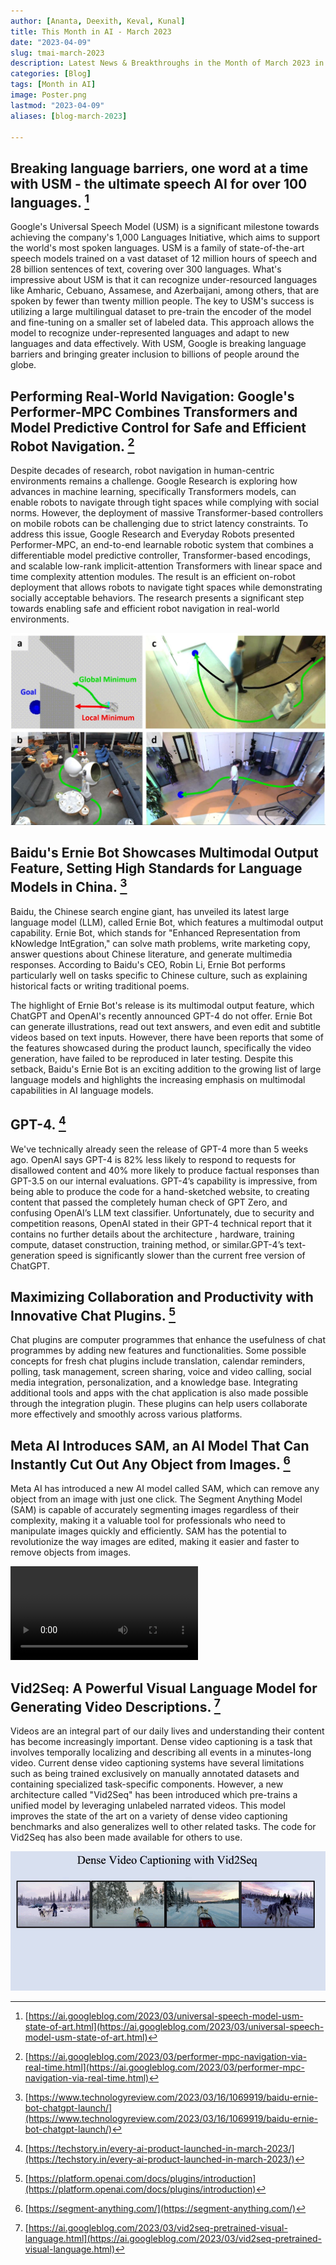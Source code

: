 ```yaml
---
author: [Ananta, Deexith, Keval, Kunal]
title: This Month in AI - March 2023
date: "2023-04-09"
slug: tmai-march-2023
description: Latest News & Breakthroughs in the Month of March 2023 in AI.
categories: [Blog]
tags: [Month in AI]
image: Poster.png
lastmod: "2023-04-09"
aliases: [blog-march-2023]

---
```


## Breaking language barriers, one word at a time with USM - the ultimate speech AI for over 100 languages. [^1]

Google's Universal Speech Model (USM) is a significant milestone towards achieving the company's 1,000 Languages Initiative, which aims to support the world's most spoken languages. USM is a family of state-of-the-art speech models trained on a vast dataset of 12 million hours of speech and 28 billion sentences of text, covering over 300 languages. What's impressive about USM is that it can recognize under-resourced languages like Amharic, Cebuano, Assamese, and Azerbaijani, among others, that are spoken by fewer than twenty million people. The key to USM's success is utilizing a large multilingual dataset to pre-train the encoder of the model and fine-tuning on a smaller set of labeled data. This approach allows the model to recognize under-represented languages and adapt to new languages and data effectively. With USM, Google is breaking language barriers and bringing greater inclusion to billions of people around the globe.


## Performing Real-World Navigation: Google's Performer-MPC Combines Transformers and Model Predictive Control for Safe and Efficient Robot Navigation. [^2]

Despite decades of research, robot navigation in human-centric environments remains a challenge. Google Research is exploring how advances in machine learning, specifically Transformers models, can enable robots to navigate through tight spaces while complying with social norms. However, the deployment of massive Transformer-based controllers on mobile robots can be challenging due to strict latency constraints. To address this issue, Google Research and Everyday Robots presented Performer-MPC, an end-to-end learnable robotic system that combines a differentiable model predictive controller, Transformer-based encodings, and scalable low-rank implicit-attention Transformers with linear space and time complexity attention modules. The result is an efficient on-robot deployment that allows robots to navigate tight spaces while demonstrating socially acceptable behaviors. The research presents a significant step towards enabling safe and efficient robot navigation in real-world environments.

![AI robots trained to navigate challenging environments and interact with humans in socially compliant ways.](navigation.jpg)

## Baidu's Ernie Bot Showcases Multimodal Output Feature, Setting High Standards for Language Models in China. [^3]

Baidu, the Chinese search engine giant, has unveiled its latest large language model (LLM), called Ernie Bot, which features a multimodal output capability. Ernie Bot, which stands for "Enhanced Representation from kNowledge IntEgration," can solve math problems, write marketing copy, answer questions about Chinese literature, and generate multimedia responses. According to Baidu's CEO, Robin Li, Ernie Bot performs particularly well on tasks specific to Chinese culture, such as explaining historical facts or writing traditional poems.

The highlight of Ernie Bot's release is its multimodal output feature, which ChatGPT and OpenAI's recently announced GPT-4 do not offer. Ernie Bot can generate illustrations, read out text answers, and even edit and subtitle videos based on text inputs. However, there have been reports that some of the features showcased during the product launch, specifically the video generation, have failed to be reproduced in later testing. Despite this setback, Baidu's Ernie Bot is an exciting addition to the growing list of large language models and highlights the increasing emphasis on multimodal capabilities in AI language models.


## GPT-4. [^4]

We've technically already seen the release of GPT-4 more than 5 weeks ago. OpenAI says GPT-4 is 82% less likely to respond to requests for disallowed content and 40% more likely to produce factual responses than GPT-3.5 on our internal evaluations. GPT-4’s capability is impressive, from being able to produce the code for a hand-sketched website, to creating content that passed the completely human check of GPT Zero, and confusing OpenAI’s LLM text classifier. Unfortunately, due to security and competition reasons, OpenAI stated in their GPT-4 technical report that it contains no further details about the architecture , hardware, training compute, dataset construction, training method, or similar.GPT-4’s text-generation speed is significantly slower than the current free version of ChatGPT.


## Maximizing Collaboration and Productivity with Innovative Chat Plugins. [^5]

Chat plugins are computer programmes that enhance the usefulness of chat programmes by adding new features and functionalities. Some possible concepts for fresh chat plugins include translation, calendar reminders, polling, task management, screen sharing, voice and video calling, social media integration, personalization, and a knowledge base. Integrating additional tools and apps with the chat application is also made possible through the integration plugin. These plugins can help users collaborate more effectively and smoothly across various platforms.


## Meta AI Introduces SAM, an AI Model That Can Instantly Cut Out Any Object from Images. [^6]

Meta AI has introduced a new AI model called SAM, which can remove any object from an image with just one click. The Segment Anything Model (SAM) is capable of accurately segmenting images regardless of their complexity, making it a valuable tool for professionals who need to manipulate images quickly and efficiently. SAM has the potential to revolutionize the way images are edited, making it easier and faster to remove objects from images.

![SAM: A New AI Model That Can Instantly Cut Out Any Object from Images.](segment.mp4)

## Vid2Seq: A Powerful Visual Language Model for Generating Video Descriptions. [^7]

Videos are an integral part of our daily lives and understanding their content has become increasingly important. Dense video captioning is a task that involves temporally localizing and describing all events in a minutes-long video. Current dense video captioning systems have several limitations such as being trained exclusively on manually annotated datasets and containing specialized task-specific components. However, a new architecture called "Vid2Seq" has been introduced which pre-trains a unified model by leveraging unlabeled narrated videos. This model improves the state of the art on a variety of dense video captioning benchmarks and also generalizes well to other related tasks. The code for Vid2Seq has also been made available for others to use.

![Vid2Seq: A New Visual Language Model for Dense Video Captioning with Large-Scale Pretraining.](vid2seq.gif)



[^1]: [https://ai.googleblog.com/2023/03/universal-speech-model-usm-state-of-art.html](https://ai.googleblog.com/2023/03/universal-speech-model-usm-state-of-art.html)

[^2]: [https://ai.googleblog.com/2023/03/performer-mpc-navigation-via-real-time.html](https://ai.googleblog.com/2023/03/performer-mpc-navigation-via-real-time.html)

[^3]: [https://www.technologyreview.com/2023/03/16/1069919/baidu-ernie-bot-chatgpt-launch/](https://www.technologyreview.com/2023/03/16/1069919/baidu-ernie-bot-chatgpt-launch/)

[^4]: [https://techstory.in/every-ai-product-launched-in-march-2023/](https://techstory.in/every-ai-product-launched-in-march-2023/)

[^5]: [https://platform.openai.com/docs/plugins/introduction](https://platform.openai.com/docs/plugins/introduction)

[^6]: [https://segment-anything.com/](https://segment-anything.com/)

[^7]: [https://ai.googleblog.com/2023/03/vid2seq-pretrained-visual-language.html](https://ai.googleblog.com/2023/03/vid2seq-pretrained-visual-language.html)
